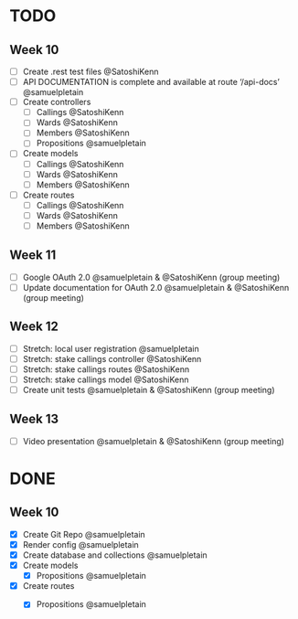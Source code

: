 # TODO

## Week 10
- [ ] Create .rest test files @SatoshiKenn
- [ ] API DOCUMENTATION is complete and available at route ‘/api-docs’ @samuelpletain
- [ ] Create controllers
  - [ ] Callings @SatoshiKenn
  - [ ] Wards @SatoshiKenn
  - [ ] Members @SatoshiKenn
  - [ ] Propositions @samuelpletain
- [ ] Create models
  - [ ] Callings @SatoshiKenn
  - [ ] Wards @SatoshiKenn
  - [ ] Members @SatoshiKenn
- [ ] Create routes
  - [ ] Callings @SatoshiKenn
  - [ ] Wards @SatoshiKenn
  - [ ] Members @SatoshiKenn

## Week 11
- [ ] Google OAuth 2.0 @samuelpletain & @SatoshiKenn (group meeting)
- [ ] Update documentation for OAuth 2.0 @samuelpletain & @SatoshiKenn (group meeting)

## Week 12
- [ ] Stretch: local user registration @samuelpletain
- [ ] Stretch: stake callings controller @SatoshiKenn
- [ ] Stretch: stake callings routes @SatoshiKenn
- [ ] Stretch: stake callings model @SatoshiKenn
- [ ] Create unit tests @samuelpletain & @SatoshiKenn (group meeting)

## Week 13
- [ ] Video presentation @samuelpletain & @SatoshiKenn (group meeting)

# DONE

## Week 10
- [x] Create Git Repo @samuelpletain
- [x] Render config @samuelpletain
- [x] Create database and collections @samuelpletain
- [x] Create models
  - [x] Propositions @samuelpletain
- [x] Create routes
  - [x] Propositions @samuelpletain

